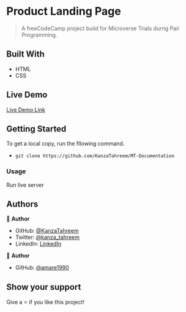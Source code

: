 # Product Landing Page

> A freeCodeCamp project build for Microverse Trials durng Pair Programming.

## Built With

- HTML
- CSS

## Live Demo

[Live Demo Link](https://kanzatahreem.github.io/MT-Documentation/)

## Getting Started

To get a local copy, run the fllowing command.

- `git clone https://github.com/KanzaTahreem/MT-Documentation`

### Usage

Run live server

## Authors

👤 **Author**

- GitHub: [@KanzaTahreem](https://github.com/KanzaTahreem)
- Twitter: [@kanza_tahreem](https://twitter.com/kanza_tahreem)
- LinkedIn: [LinkedIn](https://www.linkedin.com/in/kanza-tahreem/)

👤 **Author**

- GitHub: [@amare1990](https://github.com/amare1990)

## Show your support

Give a ⭐️ if you like this project!
